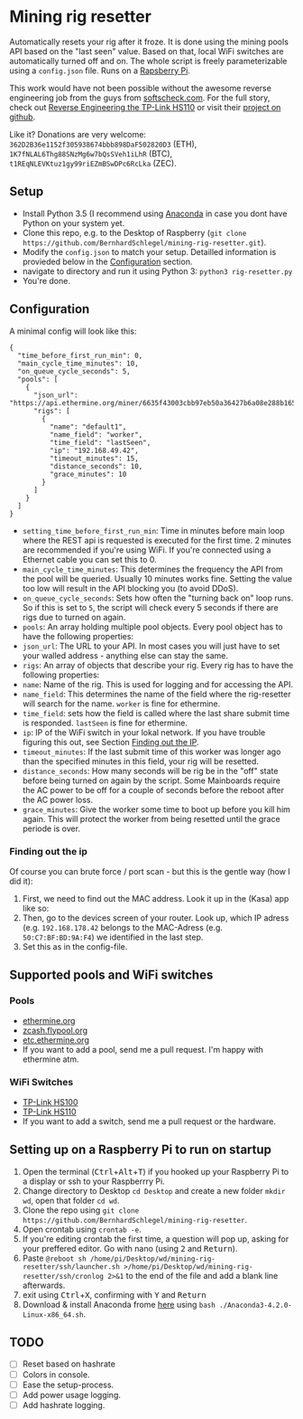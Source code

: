 # Mining rig resetter

Automatically resets your rig after it froze. It is done using the mining pools
API based on the "last seen" value. Based on that, local WiFi switches are
automatically turned off and on. The whole script is freely parameterizable
using a `config.json` file. Runs on a [Rapsberry Pi](http://amzn.to/2tDxQ1x).

This work would have not been possible without the awesome reverse engineering job
from the guys from [softscheck.com](https://www.softscheck.com/en/reverse-engineering-tp-link-hs110/).
For the full story, check out [Reverse Engineering the TP-Link HS110](https://www.softscheck.com/en/reverse-engineering-tp-link-hs110/) or visit
their [project on  github](https://github.com/softScheck/tplink-smartplug).

Like it? Donations are very welcome: `362D2B36e1152f305938674bbb898DaF502820D3` (ETH), `1K7fNLAL6Thg88SNzMg6w7bQsSVeh1iLhR` (BTC), `t1REqNLEVKtuz1gy99riEZmBSwDPc6RcLka` (ZEC).

## Setup

- Install Python 3.5 (I recommend using [Anaconda](https://www.continuum.io/downloads) in case you dont have Python on your
  system yet.
- Clone this repo, e.g. to the Desktop of Raspberry (`git clone https://github.com/BernhardSchlegel/mining-rig-resetter.git`).
- Modify the `config.json` to match your setup. Detailled information is provieded
  below in the [Configuration](#Configuration) section.
- navigate to directory and run it using Python 3: `python3 rig-resetter.py`
- You're done.

## Configuration

A minimal config will look like this:

    {
      "time_before_first_run_min": 0,
      "main_cycle_time_minutes": 10,
      "on_queue_cycle_seconds": 5,
      "pools": [
        {
          "json_url": "https://api.ethermine.org/miner/6635f43003cbb97eb50a36427b6a08e288b16520/workers",
          "rigs": [
            {
              "name": "default1",
              "name_field": "worker",
              "time_field": "lastSeen",
              "ip": "192.168.49.42",
              "timeout_minutes": 15,
              "distance_seconds": 10,
              "grace_minutes": 10
            }
          ]
        }
      ]
    }

- `setting_time_before_first_run_min`: Time in minutes before main loop where the
  REST api is requested is executed for the first time. 2 minutes are recommended
  if you're using WiFi. If you're connected using a Ethernet cable you can set this
  to 0.
- `main_cycle_time_minutes`: This determines the frequency the API from
  the pool will be queried. Usually 10 minutes works fine. Setting the value too
  low will result in the API blocking you (to avoid DDoS).
- `on_queue_cycle_seconds`: Sets how often the "turning back on" loop
  runs. So if this is set to `5`, the script will check every 5 seconds if there
  are rigs due to turned on again.
- `pools`: An array holding multiple pool objects. Every pool object has to have
   the following properties:
- `json_url`: The URL to your API. In most cases you will just have to set your
   walled address - anything else can stay the same.
- `rigs`: An array of objects that describe your rig. Every rig has to have the
   following properties:
- `name`: Name of the rig. This is used for logging and for accessing the API.
- `name_field`: This determines the name of the field where the rig-resetter will
   search for the name. `worker` is fine for ethermine.
- `time_field`: sets how the field is called where the last share submit time is
   responded. `lastSeen` is fine for ethermine.
- `ip`: IP of the WiFi switch in your lokal network. If you have trouble figuring
   this out, see Section [Finding out the IP](#finding-out-the-ip).
- `timeout_minutes`: If the last submit time of this worker was longer ago than
   the specified minutes in this field, your rig will be resetted.
- `distance_seconds`: How many seconds will be rig be in the "off" state before
   being turned on again by the script. Some Mainboards require the AC power to
   be off for a couple of seconds before the reboot after the AC power loss.
- `grace_minutes`: Give the worker some time to boot up before you kill him again.
   This will protect the worker from being resetted until the grace periode is over.


### Finding out the ip

Of course you can brute force / port scan - but this is the gentle way (how I did it):

1. First, we need to find out the MAC address. Look it up in the (Kasa) app like so:
1. Then, go to the devices screen of your router. Look up, which IP adress (e.g.
   `192.168.178.42` belongs to the MAC-Adress (e.g. `50:C7:BF:BD:9A:F4`) we
   identified in the last step.
1. Set this as <IP> in the config-file.


## Supported pools and WiFi switches

### Pools

- [ethermine.org](https://ethermine.org/)
- [zcash.flypool.org](http://zcash.flypool.org/)
- [etc.ethermine.org](https://etc.ethermine.org/)
- If you want to add a pool, send me a pull request. I'm happy with ethermine atm.

### WiFi Switches

- [TP-Link HS100](http://amzn.to/2tGy4sN)
- [TP-Link HS110](http://amzn.to/2utluf2)
- If you want to add a switch, send me a pull request or the hardware.

## Setting up on a Raspberry Pi to run on startup

1. Open the terminal (<kbd>Ctrl</kbd>+<kbd>Alt</kbd>+<kbd>T</kbd>) if you hooked up your Raspberry Pi to a display or ssh to your Raspberrry Pi.
1. Change directory to Desktop `cd Desktop` and create a new folder `mkdir wd`, open that folder `cd wd`.
1. Clone the repo using `git clone https://github.com/BernhardSchlegel/mining-rig-resetter`.
1. Open crontab using `crontab -e`.
1. If you're editing crontab the first time, a question will pop up, asking for your preffered editor. Go with nano (using <kbd>2</kbd> and <kbd>Return</kbd>).
1. Paste `@reboot sh /home/pi/Desktop/wd/mining-rig-resetter/ssh/launcher.sh >/home/pi/Desktop/wd/mining-rig-resetter/ssh/cronlog 2>&1` to the end of the file and add a blank line afterwards.
1. exit using <kbd>Ctrl</kbd>+<kbd>X</kbd>, confirming with <kbd>Y</kbd> and <kbd>Return</kbd>
1. Download & install Anaconda frome [here](https://repo.continuum.io/archive/Anaconda3-4.2.0-Linux-x86_64.sh) using `bash ./Anaconda3-4.2.0-Linux-x86_64.sh`.

## TODO

- [ ] Reset based on hashrate
- [ ] Colors in console.
- [ ] Ease the setup-process.
- [ ] Add power usage logging.
- [ ] Add hashrate logging.
